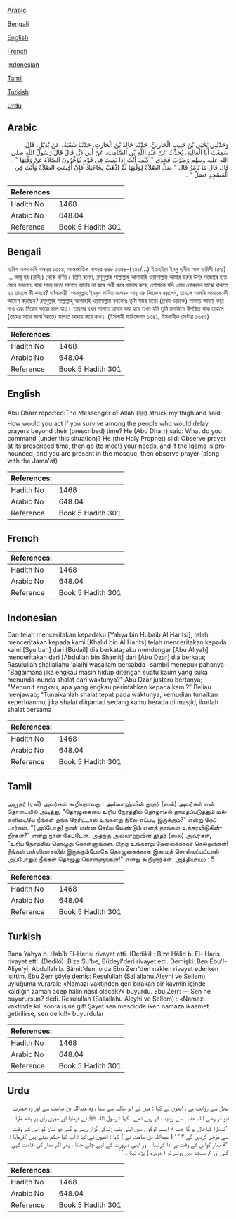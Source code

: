 [Arabic](#arabic)

[Bengali](#bengali)

[English](#english)

[French](#french)

[Indonesian](#indonesian)

[Tamil](#tamil)

[Turkish](#turkish)

[Urdu](#urdu)

## Arabic


<div dir="rtl" lang="ar" style={{fontSize:'larger',backgroundColor:'#f8f9fa',padding:20}}>
وَحَدَّثَنِي يَحْيَى بْنُ حَبِيبٍ الْحَارِثِيُّ، حَدَّثَنَا خَالِدُ بْنُ الْحَارِثِ، حَدَّثَنَا شُعْبَةُ، عَنْ بُدَيْلٍ، قَالَ سَمِعْتُ أَبَا الْعَالِيَةِ، يُحَدِّثُ عَنْ عَبْدِ اللَّهِ بْنِ الصَّامِتِ، عَنْ أَبِي ذَرٍّ، قَالَ قَالَ رَسُولُ اللَّهِ صلى الله عليه وسلم وَضَرَبَ فَخِذِي ‏"‏ كَيْفَ أَنْتَ إِذَا بَقِيتَ فِي قَوْمٍ يُؤَخِّرُونَ الصَّلاَةَ عَنْ وَقْتِهَا ‏"‏ ‏.‏ قَالَ قَالَ مَا تَأْمُرُ قَالَ ‏"‏ صَلِّ الصَّلاَةَ لِوَقْتِهَا ثُمَّ اذْهَبْ لِحَاجَتِكَ فَإِنْ أُقِيمَتِ الصَّلاَةُ وَأَنْتَ فِي الْمَسْجِدِ فَصَلِّ ‏"‏ ‏.‏
</div>
<div style={{backgroundColor:'#f8f9fa',padding:20, marginBottom: 10}}><table> <thead> <tr> <th>References:</th> <th></th> </tr> </thead> <tbody><tr><td>Hadith No</td><td>1468</td></tr><tr><td>Arabic No</td><td>648.04</td></tr><tr><td>Reference</td><td>Book 5 Hadith 301</td></tr></tbody></table></div>

## Bengali


<div dir="ltr" lang="bn" style={{fontSize:'larger',backgroundColor:'#f8f9fa',padding:20}}>
হাদিস একাডেমি নাম্বারঃ ১৩৫৪, আন্তর্জাতিক নাম্বারঃ ৬৪৮ ১৩৫৪-(২৪১/...) ইয়াহইয়া ইবনু হাবীব আল হারিসী (রহঃ) ... আবূ যর (রাযিঃ) থেকে বর্ণিত। তিনি বলেন, রসূলুল্লাহ সাল্লাল্লাহু আলাইহি ওয়াসাল্লাম আমার উরুর উপর সজোরে হাত মেরে বললেনঃ যারা সময় মতো সালাত আদায় না করে দেরী করে আদায় করে, তোমাকে যদি এমন লোকদের মাঝে থাকতে হয় তাহলে কী করবে? বর্ণনাকারী 'আবদুল্লাহ ইবনুস সাবিত বলেন- আবূ যার জিজ্ঞেস করলেন, তাহলে আপনি আমাকে কী আদেশ করছেন? রসূলুল্লাহ সাল্লাল্লাহু আলাইহি ওয়াসাল্লাম বললেনঃ তুমি সময় মতো (প্রথম ওয়াক্তে) সালাত আদায় করে নাও এবং নিজের কাজে চলে যাও। তারপর যখন সালাত আদায় করা হবে তখন যদি তুমি মসজিদে উপস্থিত থাক তাহলে (তাদের সাথে জামা'আতে) সালাত আদায় করে নাও। (ইসলামী ফাউন্ডেশন ১৩৪১, ইসলামীক সেন্টার ১৩৫৩)
</div>
<div style={{backgroundColor:'#f8f9fa',padding:20, marginBottom: 10}}><table> <thead> <tr> <th>References:</th> <th></th> </tr> </thead> <tbody><tr><td>Hadith No</td><td>1468</td></tr><tr><td>Arabic No</td><td>648.04</td></tr><tr><td>Reference</td><td>Book 5 Hadith 301</td></tr></tbody></table></div>

## English


<div dir="ltr" lang="en" style={{fontSize:'larger',backgroundColor:'#f8f9fa',padding:20}}>
Abu Dharr reported:The Messenger of Allah (ﷺ) struck my thigh and said: How would you act if you survive among the people who would delay prayers beyond their (prescribed) time? He (Abu Dharr) said: What do you command (under this situation)? He (the Holy Prophet) slid: Observe prayer at its prescribed time, then go (to meet) your needs, and if the Iqama is pronounced, and you are present in the mosque, then observe prayer (along with the Jama'at)
</div>
<div style={{backgroundColor:'#f8f9fa',padding:20, marginBottom: 10}}><table> <thead> <tr> <th>References:</th> <th></th> </tr> </thead> <tbody><tr><td>Hadith No</td><td>1468</td></tr><tr><td>Arabic No</td><td>648.04</td></tr><tr><td>Reference</td><td>Book 5 Hadith 301</td></tr></tbody></table></div>

## French


<div dir="ltr" lang="fr" style={{fontSize:'larger',backgroundColor:'#f8f9fa',padding:20}}>

</div>
<div style={{backgroundColor:'#f8f9fa',padding:20, marginBottom: 10}}><table> <thead> <tr> <th>References:</th> <th></th> </tr> </thead> <tbody><tr><td>Hadith No</td><td>1468</td></tr><tr><td>Arabic No</td><td>648.04</td></tr><tr><td>Reference</td><td>Book 5 Hadith 301</td></tr></tbody></table></div>

## Indonesian


<div dir="ltr" lang="id" style={{fontSize:'larger',backgroundColor:'#f8f9fa',padding:20}}>
Dan telah menceritakan kepadaku [Yahya bin Hubaib Al Haritsi], telah menceritakan kepada kami [Khalid bin Al Harits] telah menceritakan kepada kami [Syu'bah] dari [Budail] dia berkata; aku mendengar [Abu Aliyah] menceritakan dari [Abdullah bin Shamit] dari [Abu Dzar] dia berkata; Rasulullah shallallahu 'alaihi wasallam bersabda -sambil menepuk pahanya- "Bagaimana jika engkau masih hidup ditengah suatu kaum yang suka menunda-nunda shalat dari waktunya?" Abu Dzar justeru bertanya; "Menurut engkau, apa yang engkau perintahkan kepada kami?" Beliau menjawab; "Tunaikanlah shalat tepat pada waktunya, kemudian tunaikan keperluanmu, jika shalat diiqamati sedang kamu berada di masjid, ikutlah shalat bersama
</div>
<div style={{backgroundColor:'#f8f9fa',padding:20, marginBottom: 10}}><table> <thead> <tr> <th>References:</th> <th></th> </tr> </thead> <tbody><tr><td>Hadith No</td><td>1468</td></tr><tr><td>Arabic No</td><td>648.04</td></tr><tr><td>Reference</td><td>Book 5 Hadith 301</td></tr></tbody></table></div>

## Tamil


<div dir="ltr" lang="ta" style={{fontSize:'larger',backgroundColor:'#f8f9fa',padding:20}}>
அபூதர் (ரலி) அவர்கள் கூறியதாவது : அல்லாஹ்வின் தூதர் (ஸல்) அவர்கள் என் தொடையில் அடித்து, "தொழுகையை உரிய நேரத்தில் தொழாமல் தாமதப்படுத்தும் மக்களிடையே நீங்கள் தங்க நேரிட்டால் உங்களது நிலை எப்படி இருக்கும்?" என்று கேட்டார்கள். "(அப்போது) நான் என்ன செய்ய வேண்டும் எனத் தாங்கள் உத்தரவிடுகின்றீர்கள்?" என்று நான் கேட்டேன். அதற்கு அல்லாஹ்வின் தூதர் (ஸல்) அவர்கள், "உரிய நேரத்தில் தொழுது கொள்ளுங்கள். பிறகு உங்களது தேவைக்காகச் செல்லுங்கள்! நீங்கள் பள்ளிவாசலில் இருக்கும்போதே தொழுகைக்காக இகாமத் சொல்லப்பட்டால் அப்போதும் நீங்கள் தொழுது கொள்ளுங்கள்!" என்று கூறினார்கள். அத்தியாயம் : 5
</div>
<div style={{backgroundColor:'#f8f9fa',padding:20, marginBottom: 10}}><table> <thead> <tr> <th>References:</th> <th></th> </tr> </thead> <tbody><tr><td>Hadith No</td><td>1468</td></tr><tr><td>Arabic No</td><td>648.04</td></tr><tr><td>Reference</td><td>Book 5 Hadith 301</td></tr></tbody></table></div>

## Turkish


<div dir="ltr" lang="tr" style={{fontSize:'larger',backgroundColor:'#f8f9fa',padding:20}}>
Bana Yahya b. Habîb El-Harisi rivayet etti. (Dediki) : Bize Hâlid b. El- Haris rivayet etti. (Dediki): Bize Şu'be, Büdeyl'deri rivayet etti. Demişki: Ben Ebu'l-Aliye'yi, Abdullah b. Sâmit'den, o da Ebu Zerr'den naklen rivayet ederken işittim. Ebu Zerr şöyle demiş: Resulullah (Sallallahu Aleyhi ve Sellem) uyluğuma vurarak: «Namazı vaktinden geri bırakan bir kavmin içinde kaldığın zaman acep hâlin nasıl olacak?» buyurdu. Ebu Zerr: — Sen ne buyurursun? dedi. Resulullah (Sallallahu Aleyhi ve Sellem) : «Namazı vaktinde kıl! sonra işine git! Şayet sen mescidde iken namaza ikaamet getirilirse, sen de kıl!» buyurdular
</div>
<div style={{backgroundColor:'#f8f9fa',padding:20, marginBottom: 10}}><table> <thead> <tr> <th>References:</th> <th></th> </tr> </thead> <tbody><tr><td>Hadith No</td><td>1468</td></tr><tr><td>Arabic No</td><td>648.04</td></tr><tr><td>Reference</td><td>Book 5 Hadith 301</td></tr></tbody></table></div>

## Urdu


<div dir="rtl" lang="ur" style={{fontSize:'larger',backgroundColor:'#f8f9fa',padding:20}}>
بدیل سے روایت ہے ، انھوں نے کہا : میں نے ابو عالیہ سے سنا ، وہ عبداللہ بن صامت سے اور وہ حضرت ابو ذر ‌رضی ‌اللہ ‌عنہ ‌ ‌ سے روایت کر رہے تھے ، کہا : رسول اللہ ﷺ نے فرمایا اور میری ران پر ہاتھ مارا : ’’تمھارا کیاحال ہو گا جب تم ایسے لوگوں میں اپنی بقیہ زندگی گزار رہے ہو گے جو نماز کو اس کے وقت سے مؤخر کردیں گے ؟ ‘ ‘ ( عبداللہ بن صامت نے ) کہا : انھوں نے کہا : آپ کیا حکم دیتے ہیں ؟فرمایا : ’’تم نماز کواس کے وقت پر ادا کرلینا ، اور اپنی ضرورت کے لیے چلے جانا ، پھر اگر نماز کی اقامت کہی گئی اور تم مسجد میں ہوئے تو ( دوبارہ ) پڑھ لینا ۔ ‘ ‘
</div>
<div style={{backgroundColor:'#f8f9fa',padding:20, marginBottom: 10}}><table> <thead> <tr> <th>References:</th> <th></th> </tr> </thead> <tbody><tr><td>Hadith No</td><td>1468</td></tr><tr><td>Arabic No</td><td>648.04</td></tr><tr><td>Reference</td><td>Book 5 Hadith 301</td></tr></tbody></table></div>